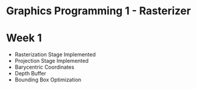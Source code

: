 # Graphics Programming 1 - Rasterizer

# Week 1

- Rasterization Stage Implemented
- Projection Stage Implemented
- Barycentric Coordinates
- Depth Buffer
- Bounding Box Optimization
